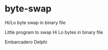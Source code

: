 # byte-swap
Hi/Lo byte swap in binary file

Little program to swap Hi Lo bytes in binary file

Embarcadero Delphi
